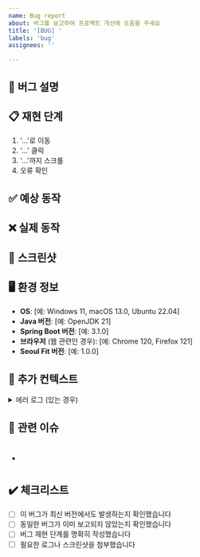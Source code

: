 ```yaml
---
name: Bug report
about: 버그를 보고하여 프로젝트 개선에 도움을 주세요
title: '[BUG] '
labels: 'bug'
assignees: ''

---
```


## 🐛 버그 설명
<!-- 버그에 대한 명확하고 간결한 설명을 작성해주세요 -->

## 📋 재현 단계
<!-- 버그를 재현하는 단계를 상세히 작성해주세요 -->
1. '...'로 이동
2. '...' 클릭
3. '...'까지 스크롤
4. 오류 확인

## ✅ 예상 동작
<!-- 정상적으로 어떻게 동작해야 하는지 설명해주세요 -->

## ❌ 실제 동작
<!-- 실제로 어떻게 동작했는지 설명해주세요 -->

## 📸 스크린샷
<!-- 문제를 설명하는 데 도움이 되는 스크린샷이 있다면 추가해주세요 -->

## 🖥️ 환경 정보
<!-- 버그가 발생한 환경에 대한 정보를 제공해주세요 -->
- **OS**: [예: Windows 11, macOS 13.0, Ubuntu 22.04]
- **Java 버전**: [예: OpenJDK 21]
- **Spring Boot 버전**: [예: 3.1.0]
- **브라우저** (웹 관련인 경우): [예: Chrome 120, Firefox 121]
- **Seoul Fit 버전**: [예: 1.0.0]

## 📝 추가 컨텍스트
<!-- 문제에 대한 추가 정보나 관련 로그를 제공해주세요 -->

<details>
<summary>에러 로그 (있는 경우)</summary>

```
여기에 에러 로그를 붙여넣으세요
```

</details>

## 🔗 관련 이슈
<!-- 관련된 이슈가 있다면 링크를 추가해주세요 -->
- #

## ✔️ 체크리스트
<!-- 해당하는 항목에 체크해주세요 -->
- [ ] 이 버그가 최신 버전에서도 발생하는지 확인했습니다
- [ ] 동일한 버그가 이미 보고되지 않았는지 확인했습니다
- [ ] 버그 재현 단계를 명확히 작성했습니다
- [ ] 필요한 로그나 스크린샷을 첨부했습니다